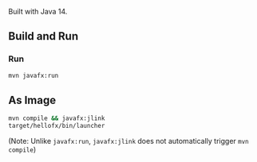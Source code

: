 Built with Java 14.

## Build and Run

### Run
```bash
mvn javafx:run
```

## As Image

```bash
mvn compile && javafx:jlink
target/hellofx/bin/launcher
```

(Note: Unlike `javafx:run`, `javafx:jlink` does not automatically trigger `mvn compile`)